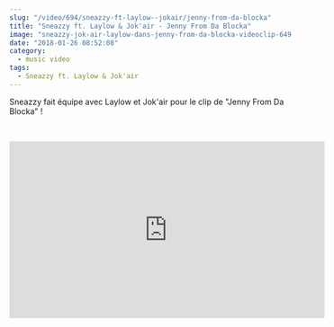 ```yaml
--- 
slug: "/video/694/sneazzy-ft-laylow--jokair/jenny-from-da-blocka"
title: "Sneazzy ft. Laylow & Jok'air - Jenny From Da Blocka"
image: "sneazzy-jok-air-laylow-dans-jenny-from-da-blocka-videoclip-649.jpg"
date: "2018-01-26 08:52:08"
category:
  - music video
tags:
  - Sneazzy ft. Laylow & Jok'air
---
```

<p>Sneazzy fait équipe avec Laylow et Jok'air pour le clip de "Jenny From Da Blocka" !</p><br/><p><iframe width="560" height="315" src="https://www.youtube.com/embed/uk6vRYgTWRk" frameborder="0" allow="autoplay; encrypted-media" allowfullscreen></iframe></p>